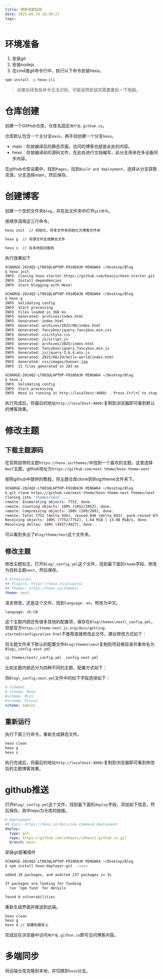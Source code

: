 ```yaml
---
title: 博客搭建指南
date: 2025-08-29 18:49:27
tags:
---
```








# 环境准备

1. 安装git
2. 安装nodejs
3. 在cmd或git命令行中，执行以下命令安装hexo。

~~~ sh
npm install -g hexo-cli 
~~~

> 如果后续有些命令无法识别，可能说明安装完需要重启一下电脑。



# 仓库创建

创建一个GitHub仓库，仓库名固定`用户名.github.io`。

仓库默认包含一个主分支`main`，再手动创建一个分支`hexo`。

* main：存放编译后的静态页面，访问的博客也就是此处的内容。
* hexo：存放编译前的源码文件，在此处进行文档编写，此分支用来在多设备同步内容。

在github仓库设置中，找到`Pages`，找到`Build and deployment`，选择从分支获取资源，分支选择main，然后保存。



# 创建博客

创建一个空的文件夹`Blog`，并在此文件夹中打开`git命令`。

按顺序调用这三行命令。

~~~ sh
hexo init  // 初始化，将本文件夹初始化为博客文件夹

hexo g  // 将源文件生成静态文件

hexo s  // 在本地启动服务
~~~



执行效果如下

~~~ sh
XCHARGE-2024Q2-LT003@LAPTOP-F010DA3K MINGW64 ~/Desktop/Blog
$ hexo init
INFO  Cloning hexo-starter https://github.com/hexojs/hexo-starter.git
INFO  Install dependencies
INFO  Start blogging with Hexo!

XCHARGE-2024Q2-LT003@LAPTOP-F010DA3K MINGW64 ~/Desktop/Blog
$ hexo g
INFO  Validating config
INFO  Start processing
INFO  Files loaded in 368 ms
INFO  Generated: archives/index.html
INFO  Generated: index.html
INFO  Generated: archives/2025/08/index.html
INFO  Generated: fancybox/jquery.fancybox.min.css
INFO  Generated: css/style.css
INFO  Generated: js/script.js
INFO  Generated: archives/2025/index.html
INFO  Generated: fancybox/jquery.fancybox.min.js
INFO  Generated: js/jquery-3.6.4.min.js
INFO  Generated: 2025/08/29/hello-world/index.html
INFO  Generated: css/images/banner.jpg
INFO  11 files generated in 283 ms

XCHARGE-2024Q2-LT003@LAPTOP-F010DA3K MINGW64 ~/Desktop/Blog
$ hexo s
INFO  Validating config
INFO  Start processing
INFO  Hexo is running at http://localhost:4000/ . Press Ctrl+C to stop.
~~~

执行完成后，将最后的地址`http://localhost:4000/`复制到浏览器即可看到默认的博客效果。



# 修改主题

## 下载主题源码

在官网自带的主题`https://hexo.io/themes/`中找到一个喜欢的主题，这里选择`NexT`主题，github地址为`https://github.com/next-theme/hexo-theme-next`

按照github中提供的教程，将主题仓库clone到Blog/theme文件夹下。

~~~ sh
XCHARGE-2024Q2-LT003@LAPTOP-F010DA3K MINGW64 ~/Desktop/Blog
$ git clone https://github.com/next-theme/hexo-theme-next themes/next
Cloning into 'themes/next'...
remote: Enumerating objects: 7752, done.
remote: Counting objects: 100% (1052/1052), done.
remote: Compressing objects: 100% (209/209), done.
remote: Total 7752 (delta 926), reused 846 (delta 843), pack-reused 6700 (from 3)
Receiving objects: 100% (7752/7752), 1.64 MiB | 13.08 MiB/s, done.
Resolving deltas: 100% (4927/4927), done.
~~~

可以看到多出了`Blog/theme/next`这个文件夹。

## 修改主题

修改主题标志，打开`Blog/_config.yml`这个文件，找到最下面的`theme`字段，修改为目标主题`next`，然后保存。

~~~ yml
# Extensions
## Plugins: https://hexo.io/plugins/
## Themes: https://hexo.io/themes/
theme: next
~~~

语言修改，还是这个文件，找到`language: en`，修改为中文。

~~~ sh
language: zh-CN
~~~



这个主题内部还有很多其他的配置项，保存在`Blog\themes\next\_config.yml`，但是官方`https://theme-next.js.org/docs/getting-started/configuration.html`不推荐直接修改此文件，建议修改方式如下：



将主题文件夹下默认的配置文件`Blog\themes\next`复制到项目根目录并重命名为`Blog\_config.next.yml`

~~~ sh
cp themes/next/_config.yml _config.next.yml
~~~

比如主题内部还分为四种不同的主题，配置方式如下：

将`Blog\_config.next.yml`文件中的如下字段选择如下：

~~~ yml
# Schemes
# scheme: Muse
#scheme: Mist
#scheme: Pisces
scheme: Gemini
~~~

## 重新运行

执行下面三行命令，重新生成静态文件。

~~~ sh
hexo clean
hexo g
hexo s
~~~

执行完成后，将最后的地址`http://localhost:4000/`复制到浏览器即可看到修改后的主题博客效果。



# github推送

打开`Blog/_config.yml`这个文件，找到最下面的`deploy`字段，添加如下信息，然后保存。其中repo为仓库的链接。

~~~ yml
# Deployment
## Docs: https://hexo.io/docs/one-command-deployment
deploy:
  type: git
  repo: https://github.com/imhaozi/imhaozi.github.io.git
  branch: main 
~~~



安装git部署插件

~~~ sh
XCHARGE-2024Q2-LT003@LAPTOP-F010DA3K MINGW64 ~/Desktop/Blog
$ npm install hexo-deployer-git --save

added 10 packages, and audited 237 packages in 3s

37 packages are looking for funding
  run `npm fund` for details

found 0 vulnerabilities
~~~



重新生成界面并推送到远端。

~~~ sh
hexo clean
hexo g
hexo d // 部署到服务上
~~~



完成后在浏览器中访问`用户名.githun.io`即可访问博客内容。



# 多端同步

将远端仓库克隆到本地，并切换到`hexo`分支。



